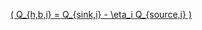 <!--Open in a New Window ver. & Equation No. Automation with span + macro -->
<a href="#"
   onclick="window.open(
     '/eco2_guide_center/1.%20ECO2%20Logic%20Guide/Equation_diagram.html',
     'popupWindow',
     'width=800,height=600,scrollbars=yes,resizable=yes'
   ); return false;"
   class="equation-link">
  \( Q_{h,b,i} = Q_{sink,i} - \eta_i Q_{source,i} \) 
</a>





